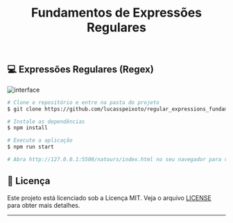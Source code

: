 <h1 align="center">
   Fundamentos de Expressões Regulares
</h1>

<br>

## 💻 Expressões Regulares (Regex)

![interface](logo.jpeg "Logo")

```bash
# Clone o repositório e entre na pasta do projeto
$ git clone https://github.com/lucasspeixoto/regular_expressions_fundamentals.git && cd regular_expressions_fundamentals

# Instale as dependências
$ npm install

# Execute a aplicação
$ npm run start

# Abra http://127.0.0.1:5500/natours/index.html no seu navegador para ver a aplicação rodando!
```

## 📝 Licença

Este projeto está licenciado sob a Licença MIT. Veja o arquivo [LICENSE](LICENSE) para obter mais detalhes.

---
